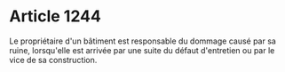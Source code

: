 # Article 1244

Le propriétaire d'un bâtiment est responsable du dommage causé par sa ruine, lorsqu'elle est arrivée par une suite du défaut d'entretien ou par le vice de sa construction.
